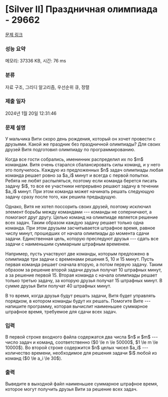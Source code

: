 # [Silver II] Праздничная олимпиада - 29662 

[문제 링크](https://www.acmicpc.net/problem/29662) 

### 성능 요약

메모리: 37336 KB, 시간: 76 ms

### 분류

자료 구조, 그리디 알고리즘, 우선순위 큐, 정렬

### 제출 일자

2024년 1월 20일 12:31:46

### 문제 설명

<p>У мальчика Вити скоро день рождения, который он хочет провести с друзьями. Какой же праздник без праздничной олимпиады? Для своих друзей Витя подготовил олимпиаду по программированию.</p>

<p>Когда все гости собрались, именинник распределил их по $m$ командам. Витя очень старался сбалансировать силы команд, и у него это получилось. Каждую из предложенных $n$ задач олимпиады любая команда решает ровно за $a_i$ минут и всегда с первой попытки. Ребята не любят распыляться, поэтому если команда берется писать задачу $i$, то все ее участники непрерывно решают задачу в течении $a_i$ минут. При этом команда может начинать решать следующую задачу сразу после того, как решила предыдущую.</p>

<p>Однако, Витя не хотел поссорить своих друзей, поэтому исключил элемент борьбы между командами --- команды не соперничают, а помогают друг другу. Целью команд на олимпиаде является решение всех задач. Таким образом каждую задачу решает только одна команда. При этом друзьям засчитывается штрафное время, равное числу минут, прошедших от начала олимпиады до момента сдачи задачи. Единственная цель, которую преследуют друзья --- сдать все задачи с наименьшим суммарным штрафным временем.</p>

<p>Например, пусть участвуют две команды, которым предложено в олимпиаде три задачи с временами решения 5, 10 и 15 минут. Пусть первая команда решает сначала вторую, а потом первую задачу. Таким образом за решение второй задачи друзья получат 10 штрафных минут, а за решение первой 15. Вторая команда с начала олимпиады решает только третью задачу, за которую друзья получат 15 штрафных минут. В сумме друзья Вити получат 40 штрафных минут.</p>

<p>В то время, когда друзья будут решать задачи, Витя будет управлять порядком, в котором команды будут их решать. Помогите Вите --- напишите программу, которая вычислит наименьшее суммарное штрафное время, требуемое для сдачи всех задач.</p>

### 입력 

 <p>В первой строке входного файла содержатся два числа $n$ и $m$ --- число задач и команд, соответственно ($0 \le n \le 50000$, $1 \le m \le 10000$). Во второй строке содержится $n$ целых чисел $a_i$ --- количество времени, необходимое для решения задачи $i$ любой из команд ($0 \le a_i \le 30$).</p>

### 출력 

 <p>Выведите в выходной файл наименьшее суммарное штрафное время, которое могут получить друзья Вити за решение всех задач.</p>

